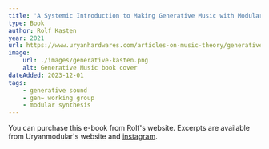 ```yaml
---
title: 'A Systemic Introduction to Making Generative Music with Modular Synthesis'
type: Book
author: Rolf Kasten
year: 2021
url: https://www.uryanhardwares.com/articles-on-music-theory/generative-music
image:
    url: ./images/generative-kasten.png
    alt: Generative Music book cover
dateAdded: 2023-12-01
tags:
    - generative sound
    - gen~ working group
    - modular synthesis
---
```


You can purchase this e-book from Rolf's website. Excerpts are available from Uryanmodular's website and [instagram](https://www.instagram.com/uryanmodular/).
